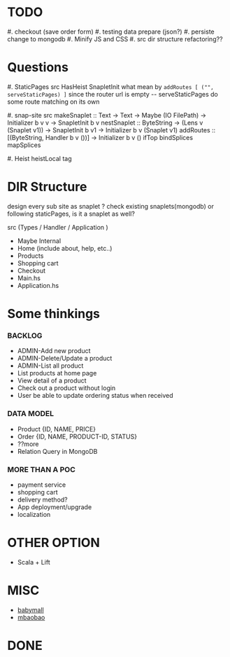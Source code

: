# TODO
  #. checkout (save order form)
  #. testing data prepare (json?)
  #. persiste change to mongodb
  #. Minify JS and CSS
  #. src dir structure refactoring??

# Questions
#. StaticPages src
  HasHeist
  SnapletInit
  what mean by `addRoutes [ ("", serveStaticPages) ]` since the router url is empty
    -- serveStaticPages do some route matching on its own

#. snap-site src 
  makeSnaplet :: Text -> Text -> Maybe (IO FilePath) -> Initializer b v v -> SnapletInit b v
  nestSnaplet :: ByteString -> (Lens v (Snaplet v1)) -> SnapletInit b v1 -> Initializer b v (Snaplet v1)
  addRoutes   :: [(ByteString, Handler b v ())] -> Initializer b v ()
  ifTop
  bindSplices
  mapSplices

#. Heist
  heistLocal
  <static> tag

# DIR Structure

design every sub site as snaplet ? check existing snaplets(mongodb)
or following  staticPages, is it a snaplet as well?

src (Types / Handler / Application )

  - Maybe Internal
  - Home (include about, help, etc..)
  - Products
  - Shopping cart
  - Checkout
  - Main.hs
  - Application.hs

# Some thinkings
### BACKLOG
  - ADMIN-Add new product
  - ADMIN-Delete/Update a product
  - ADMIN-List all product
  - List products at home page
  - View detail of a product
  - Check out a product without login
  - User be able to update ordering status when received

### DATA MODEL
  - Product {ID, NAME, PRICE}
  - Order {ID, NAME, PRODUCT-ID, STATUS}
  - ??more
  - Relation Query in MongoDB

### MORE THAN A POC
  - payment service
  - shopping cart
  - delivery method?
  - App deployment/upgrade
  - localization

# OTHER OPTION
  - Scala + Lift

# MISC
  - [babymall](https://www.babymallonline.com/)
  - [mbaobao](http://www.mbaobao.com/)

# DONE
